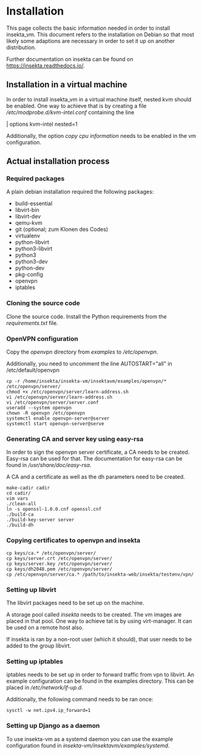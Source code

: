 # Installation

This page collects the basic information needed in order to install insekta_vm. This document refers to the installation on Debian so that most likely some adaptions are necessary in order to set it up on another distribution.

Further documentation on insekta can be found on https://insekta.readthedocs.io/.

## Installation in a virtual machine

In order to install insekta_vm in a virtual machine itself, nested kvm should be enabled.
One way to achieve that is by creating a file */etc/modprobe.d/kvm-intel.conf* containing the line

| options kvm-intel nested=1

Additionally, the option *copy cpu information* needs to be enabled in the vm configuration.


## Actual installation process

### Required packages

A plain debian installation required the following packages:

* build-essential
* libvirt-bin
* libvirt-dev
* qemu-kvm
* git  (optional; zum Klonen des Codes)
* virtualenv
* python-libvirt
* python3-libvirt
* python3
* python3-dev
* python-dev
* pkg-config
* openvpn
* iptables

### Cloning the source code

Clone the source code. Install the Python requirements from the *requirements.txt* file.

### OpenVPN configuration

Copy the *openvpn* directory from *examples* to */etc/openvpn*.

Additionally, you need to uncomment the line AUTOSTART="all" in /etc/default/openvpn

```
cp -r /home/insekta/insekta-vm/insektavm/examples/openvpn/* /etc/openvpn/server/
chmod +x /etc/openvpn/server/learn-address.sh
vi /etc/openvpn/server/learn-address.sh
vi /etc/openvpn/server/server.conf
useradd --system openvpn
chown -R openvpn /etc/openvpn
systemctl enable openvpn-server@server
systemctl start openvpn-server@serve
```

### Generating CA and server key using easy-rsa

In order to sign the openvpn server certificate, a CA needs to be created. Easy-rsa can be used for that. The documentation for easy-rsa can be found in */usr/share/doc/easy-rsa*.

A CA and a certificate as well as the dh parameters need to be created.

```
make-cadir cadir
cd cadir/
vim vars
./clean-all
ln -s openssl-1.0.0.cnf openssl.cnf
./build-ca
./build-key-server server
./build-dh
```

### Copying certificates to openvpn and insekta

```
cp keys/ca.* /etc/openvpn/server/
cp keys/server.crt /etc/openvpn/server/
cp keys/server.key /etc/openvpn/server/
cp keys/dh2048.pem /etc/openvpn/server/
cp /etc/openvpn/server/ca.* /path/to/insekta-web/insekta/testenv/vpn/
```


### Setting up libvirt

The libvirt packages need to be set up on the machine.

A storage pool called *insekta* needs to be created. The vm images are placed in that pool. One way to achieve tat is by using virt-manager. It can be used on a remote host also.

If insekta is ran by a non-root user (which it should), that user needs to be added to the group libvirt.

### Setting up iptables

iptables needs to be set up in order to forward traffic from vpn to libvirt. An example configuration can be found in the examples directory. This can be placed in */etc/network/if-up.d*.

Additionally, the following command needs to be ran once:

```
sysctl -w net.ipv4.ip_forward=1
```

### Setting up Django as a daemon

To use insekta-vm as a systemd daemon you can use the example configuration found in *insekta-vm/insektavm/examples/systemd*.


